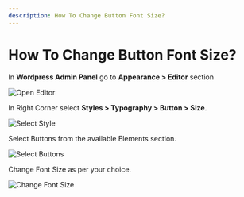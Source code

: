 ```yaml
---
description: How To Change Button Font Size?
---
```


# How To Change Button Font Size?

In **Wordpress Admin Panel** go to **Appearance > Editor** section

![Open Editor](/img/tutorial/cbfs1OpenEditor.webp)

In Right Corner select **Styles > Typography > Button > Size**. 

![Select Style](/img/tutorial/cbfs2SelectSyles.webp)

Select Buttons from the available Elements section.

![Select Buttons](/img/tutorial/cbfs3SelectButtons.webp)

Change Font Size as per your choice.

![Change Font Size](/img/tutorial/cbfs4ChangeFontSize.webp)